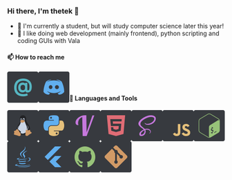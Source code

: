 ### Hi there, I'm thetek 👋

- 🔭 I'm currently a student, but will study computer science later this year!
- 🌱 I like doing web development (mainly frontend), python scripting and coding GUIs with Vala

#### 📫 How to reach me

<a href="mailto:git@thetek.de">
  <img align="left" alt="git@thetek.de" src="https://raw.githubusercontent.com/thetek42/thetek42/main/icons/mail.svg" />
</a>
<a href="https://discordapp.com/users/579409891202957313">
  <img align="left" alt="thetek#2418" src="https://raw.githubusercontent.com/thetek42/thetek42/main/icons/discord.svg" />
</a>

<br><br>

#### 🧰 Languages and Tools

<img align="left" alt="linux" src="https://raw.githubusercontent.com/thetek42/thetek42/main/icons/linux.svg" />
<img align="left" alt="python" src="https://raw.githubusercontent.com/thetek42/thetek42/main/icons/python.svg" />
<img align="left" alt="vala" src="https://raw.githubusercontent.com/thetek42/thetek42/main/icons/vala.svg" />
<img align="left" alt="html" src="https://raw.githubusercontent.com/thetek42/thetek42/main/icons/html.svg" />
<img align="left" alt="sass" src="https://raw.githubusercontent.com/thetek42/thetek42/main/icons/sass.svg" />
<img align="left" alt="javascript" src="https://raw.githubusercontent.com/thetek42/thetek42/main/icons/js.svg" />
<img align="left" alt="bash" src="https://raw.githubusercontent.com/thetek42/thetek42/main/icons/bash.svg" />
<img align="left" alt="java" src="https://raw.githubusercontent.com/thetek42/thetek42/main/icons/java.svg" />
<img align="left" alt="flutter" src="https://raw.githubusercontent.com/thetek42/thetek42/main/icons/flutter.svg" />
<img align="left" alt="github" src="https://raw.githubusercontent.com/thetek42/thetek42/main/icons/github.svg" />
<img align="left" alt="git" src="https://raw.githubusercontent.com/thetek42/thetek42/main/icons/git.svg" />



<!--
**thetek42/thetek42** is a ✨ _special_ ✨ repository because its `README.md` (this file) appears on your GitHub profile.

Here are some ideas to get you started:

- 🔭 I’m currently working on ...
- 🌱 I’m currently learning ...
- 👯 I’m looking to collaborate on ...
- 🤔 I’m looking for help with ...
- 💬 Ask me about ...
- 📫 How to reach me: ...
- 😄 Pronouns: ...
- ⚡ Fun fact: ...
-->
